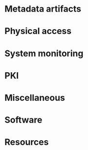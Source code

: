 # Metadata artifacts

# Physical access

# System monitoring

# PKI

# Miscellaneous

# Software

# Resources

